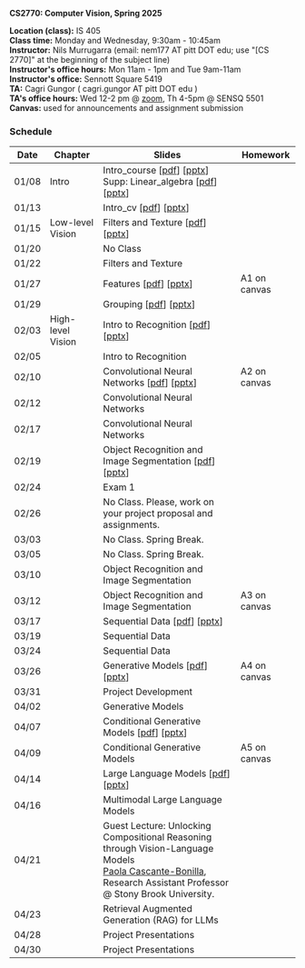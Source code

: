 
**CS2770: Computer Vision, Spring 2025**

**Location (class):** IS 405<br>
**Class time:** Monday and Wednesday, 9:30am - 10:45am<br>
**Instructor:** Nils Murrugarra (email: nem177 AT pitt DOT edu; use "[CS 2770]" at the beginning of the subject line)<br>
**Instructor's office hours:** Mon 11am - 1pm and Tue 9am-11am<br>
**Instructor's office:** Sennott Square 5419<br>
**TA:** Cagri Gungor ( cagri.gungor AT pitt DOT edu )<br>
**TA's office hours:** Wed 12-2 pm @ <a href="https://pitt.zoom.us/j/5098169252">zoom</a>, Th 4-5pm @ SENSQ 5501<br>
**Canvas:** used for announcements and assignment submission<br>

### Schedule

Date        | Chapter      | Slides       | Homework
----------- | -----------  | -----------  | -----------
01/08       | Intro        | Intro_course [[pdf](https://sites.pitt.edu/~nem177/courses/spring25_cs2770/lec_1.intro_course.pdf)] [[pptx](https://sites.pitt.edu/~nem177/courses/spring25_cs2770/lec_1.intro_course.pptx)]<br> Supp: Linear_algebra [[pdf](https://sites.pitt.edu/~nem177/courses/spring25_cs2770/supp.lec_1.linear_algebra.pdf)] [[pptx](https://sites.pitt.edu/~nem177/courses/spring25_cs2770/supp.lec_1.linear_algebra.pptx)]             |
01/13       |              | Intro_cv [[pdf](https://sites.pitt.edu/~nem177/courses/spring25_cs2770/lec_2.intro_cv.pdf)] [[pptx](https://sites.pitt.edu/~nem177/courses/spring25_cs2770/lec_2.intro_cv.pptx)]              |
01/15       | Low-level Vision | Filters and Texture [[pdf](https://sites.pitt.edu/~nem177/courses/spring25_cs2770/lec_3.filters.pdf)] [[pptx](https://sites.pitt.edu/~nem177/courses/spring25_cs2770/lec_3.filters.pptx)]              |
01/20       |              | No Class              |
01/22       |              | Filters and Texture   |
01/27       |              | Features [[pdf](https://sites.pitt.edu/~nem177/courses/spring25_cs2770/lec_4.features.pdf)] [[pptx](https://sites.pitt.edu/~nem177/courses/spring25_cs2770/lec_4.features.pptx)]              | A1 on canvas
01/29       |              | Grouping [[pdf](https://sites.pitt.edu/~nem177/courses/spring25_cs2770/lec_5.grouping.pdf)] [[pptx](https://sites.pitt.edu/~nem177/courses/spring25_cs2770/lec_5.grouping.pptx)]              |
02/03       | High-level Vision | Intro to Recognition [[pdf](https://sites.pitt.edu/~nem177/courses/spring25_cs2770/lec_6.recognition.pdf)] [[pptx](https://sites.pitt.edu/~nem177/courses/spring25_cs2770/lec_6.recognition.pptx)]              |
02/05       |              | Intro to Recognition               |
02/10       |              | Convolutional Neural Networks [[pdf](https://sites.pitt.edu/~nem177/courses/spring25_cs2770/lec_7.cnns.pdf)] [[pptx](https://sites.pitt.edu/~nem177/courses/spring25_cs2770/lec_7.cnns.pptx)]              | A2 on canvas
02/12       |              | Convolutional Neural Networks               |
02/17       |              | Convolutional Neural Networks               |
02/19       |              | Object Recognition and Image Segmentation [[pdf](https://sites.pitt.edu/~nem177/courses/spring25_cs2770/lec_8.objrec.pdf)] [[pptx](https://sites.pitt.edu/~nem177/courses/spring25_cs2770/lec_8.objrec.pptx)]              | 
02/24       |              | Exam 1               | 
02/26       |              | No Class. Please, work on your project proposal and assignments. | 
03/03       |              | No Class. Spring Break. | 
03/05       |              | No Class. Spring Break. | 
03/10       |              | Object Recognition and Image Segmentation | 
03/12       |              | Object Recognition and Image Segmentation | A3 on canvas
03/17       |              | Sequential Data [[pdf](https://sites.pitt.edu/~nem177/courses/spring25_cs2770/lec_9.sequences.pdf)] [[pptx](https://sites.pitt.edu/~nem177/courses/spring25_cs2770/lec_9.sequences.pptx)] | 
03/19       |              | Sequential Data | 
03/24       |              | Sequential Data | 
03/26       |              | Generative Models [[pdf](https://sites.pitt.edu/~nem177/courses/spring25_cs2770/lec_10.gen_models.pdf)] [[pptx](https://sites.pitt.edu/~nem177/courses/spring25_cs2770/lec_10.gen_models.pptx)] |  A4 on canvas
03/31       |              | Project Development  |  
04/02       |              | Generative Models  | 
04/07       |              | Conditional Generative Models [[pdf](https://sites.pitt.edu/~nem177/courses/spring25_cs2770/lec_11.cond_gen_models.pdf)] [[pptx](https://sites.pitt.edu/~nem177/courses/spring25_cs2770/lec_11.cond_gen_models.pptx)] | 
04/09       |              | Conditional Generative Models  | A5 on canvas
04/14       |              | Large Language Models [[pdf](https://sites.pitt.edu/~nem177/courses/spring25_cs2770/lec_12.large_lang_models.pdf)] [[pptx](https://sites.pitt.edu/~nem177/courses/spring25_cs2770/lec_12.large_lang_models.pptx)]  | 
04/16       |              | Multimodal Large Language Models  | 
04/21       |              | Guest Lecture: Unlocking Compositional Reasoning through Vision-Language Models<br><a href="https://paolacascante.com/">Paola Cascante-Bonilla</a>, Research Assistant Professor @ Stony Brook University.  | 
04/23       |              | Retrieval Augmented Generation (RAG) for LLMs  | 
04/28       |              | Project Presentations  | 
04/30       |              | Project Presentations  | 
